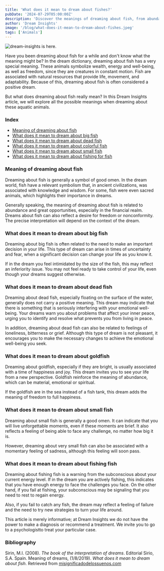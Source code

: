```yaml
---
title: 'What does it mean to dream about fishes?'
pubDate: '2024-07-29T05:00:00Z'
description: 'Discover the meanings of dreaming about fish, from abundance to emotional well-being and freedom.'
author: 'Dream Insights'
image: '/blog/what-does-it-mean-to-dream-about-fishes.jpeg'
tags: ['Animals']
---
```


![dream-insights is here.](/blog/what-does-it-mean-to-dream-about-fishes.jpeg)

Have you been dreaming about fish for a while and don't know what the meaning might be? In the dream dictionary, dreaming about fish has a very special meaning. These animals symbolize wealth, energy and well-being, as well as freedom, since they are creatures in constant motion. Fish are associated with natural resources that provide life, movement, and adaptability. Because of this, dreaming about fish is often considered a positive dream.

But what does dreaming about fish really mean? In this Dream Insights article, we will explore all the possible meanings when dreaming about these aquatic animals.

### Index

- [Meaning of dreaming about fish](#meaning-of-dreaming-about-fish)
- [What does it mean to dream about big fish](#what-does-it-mean-to-dream-about-big-fish)
- [What does it mean to dream about dead fish](#what-does-it-mean-to-dream-about-dead-fish)
- [What does it mean to dream about colorful fish](#what-does-it-mean-to-dream-about-colorful-fish)
- [What does it mean to dream about small fish](#what-does-it-mean-to-dream-about-small-fish)
- [What does it mean to dream about fishing for fish](#what-does-it-mean-to-dream-about-fishing-fish)

### Meaning of dreaming about fish

Dreaming about fish is generally a symbol of good omen. In the dream world, fish have a relevant symbolism that, in ancient civilizations, was associated with knowledge and wisdom. For some, fish were even sacred animals, which highlights their importance in dreams.

Generally speaking, the meaning of dreaming about fish is related to abundance and great opportunities, especially in the financial realm. Dreams about fish can also reflect a desire for freedom or nonconformity. The precise interpretation will depend on the context of the dream.

### What does it mean to dream about big fish

Dreaming about big fish is often related to the need to make an important decision in your life. This type of dream can arise in times of uncertainty and fear, when a significant decision can change your life as you know it.

If in the dream you feel intimidated by the size of the fish, this may reflect an inferiority issue. You may not feel ready to take control of your life, even though your dreams suggest otherwise.

### What does it mean to dream about dead fish

Dreaming about dead fish, especially floating on the surface of the water, generally does not carry a positive meaning. This dream may indicate that there is something that is seriously interfering with your emotional well-being. Your dreams warn you about problems that affect your inner peace, urging you to identify and resolve what prevents you from living in peace.

In addition, dreaming about dead fish can also be related to feelings of loneliness, bitterness or grief. Although this type of dream is not pleasant, it encourages you to make the necessary changes to achieve the emotional well-being you seek.

### What does it mean to dream about goldfish

Dreaming about goldfish, especially if they are bright, is usually associated with a time of happiness and joy. This dream invites you to see your life from a new perspective. Goldfish reinforce the meaning of abundance, which can be material, emotional or spiritual.

If the goldfish are in the sea instead of a fish tank, this dream adds the meaning of freedom to full happiness.

### What does it mean to dream about small fish

Dreaming about small fish is generally a good omen. It can indicate that you will live unforgettable moments, even if these moments are brief. It also reflects a feeling of being able to face any challenge, no matter how big it is.

However, dreaming about very small fish can also be associated with a momentary feeling of sadness, although this feeling will soon pass.

### What does it mean to dream about fishing fish

Dreaming about fishing fish is a warning from the subconscious about your current energy level. If in the dream you are actively fishing, this indicates that you have enough energy to face the challenges you face. On the other hand, if you fail at fishing, your subconscious may be signaling that you need to rest to regain energy.

Also, if you fail to catch any fish, the dream may reflect a feeling of failure and the need to try new strategies to turn your life around.

This article is merely informative; at Dream Insights we do not have the power to make a diagnosis or recommend a treatment. We invite you to go to a psychologistto treat your particular case.

### Bibliography

Sirin, M.I. (2008). *The book of the interpretation of dreams*. Editorial Sirio, S.A. Spain. 
Meaning of dreams, (1/8/2019). *What does it mean to dream about fish*. Retrieved from [misignificadodelossuenos.com](https://misignificadodelossuenos.com/sonar-con-peces/)